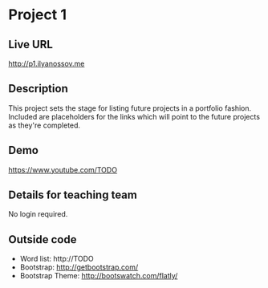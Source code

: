 # Project 1

## Live URL
<http://p1.ilyanossov.me>

## Description
This project sets the stage for listing future projects in a portfolio fashion. Included are placeholders for the links which will point to the future projects as they're completed.

## Demo
<https://www.youtube.com/TODO>

## Details for teaching team
No login required.

## Outside code
* Word list: http://TODO
* Bootstrap: http://getbootstrap.com/
* Bootstrap Theme: http://bootswatch.com/flatly/
